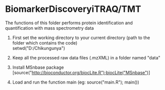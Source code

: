 # BiomarkerDiscoveryiTRAQ/TMT
The functions of this folder performs protein identification and quantification with mass spectrometry data	
	
1. First set the working directory to your current directory (path to the folder which contains the code) 	
	setwd("D:/Chikungunya")
	
2. Keep all the processed raw data files (.mzXML) in a folder named "data"	
	
3. Install MSnbase package [source("http://bioconductor.org/biocLite.R");biocLite("MSnbase")]	
	
4. Load and run the function main (eg: source("main.R"); main())	
